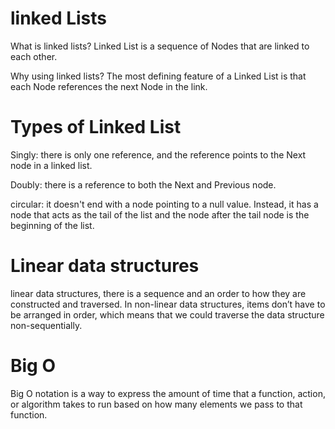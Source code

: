 # linked Lists
What is linked lists?
Linked List is a sequence of Nodes that are linked to each other.

Why using linked lists?
The most defining feature of a Linked List is that each Node references the next Node in the link.


# Types of Linked List
Singly: there is only one reference, and the reference points to the Next node in a linked list.

Doubly: there is a reference to both the Next and Previous node.

circular: it doesn't end with a node pointing to a null value. Instead, it has a node that acts as the tail of the list and the node after the tail node is the beginning of the list.



# Linear data structures
linear data structures, there is a sequence and an order to how they are constructed and traversed.
In non-linear data structures, items don’t have to be arranged in order, which means that we could traverse the data structure non-sequentially.


# Big O
Big O notation is a way to express the amount of time that a function, action, or algorithm takes to run based on how many elements we pass to that function.

